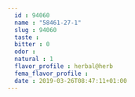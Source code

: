 ```yaml
---
  id : 94060
  name : "58461-27-1"
  slug : 94060
  taste : 
  bitter : 0
  odor : 
  natural : 1
  flavor_profile : herbal@herb
  fema_flavor_profile : 
  date : 2019-03-26T08:47:11+01:00
---
```



